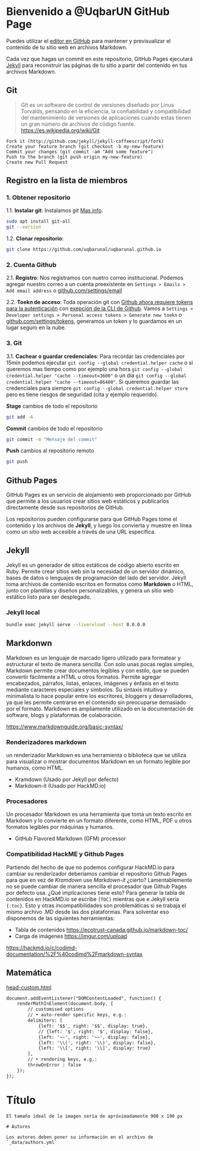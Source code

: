 # Bienvenido a @UqbarUN GitHub Page

Puedes utilizar el [editor en GitHub](https://github.com/uqbarunal/uqbarunal.github.io/edit/main/README.md) para mantener y previsualizar el contenido de tu sitio web en archivos Markdown.

Cada vez que hagas un commit en este repositorio, GitHub Pages ejecutará [Jekyll](https://jekyllrb.com/) para reconstruir las páginas de tu sitio a partir del contenido en tus archivos Markdown.

## Git
> Git es un software de control de versiones diseñado por Linus Torvalds, pensando en la eficiencia, la confiabilidad y compatibilidad del mantenimiento de versiones de aplicaciones cuando estas tienen un gran número de archivos de código fuente. 
https://es.wikipedia.org/wiki/Git


    Fork it (http://github.com/jekyll/jekyll-coffeescript/fork)
    Create your feature branch (git checkout -b my-new-feature)
    Commit your changes (git commit -am "Add some feature")
    Push to the branch (git push origin my-new-feature)
    Create new Pull Request


## Registro en la lista de miembros

### 1. Obtener repositorio
1.1. **Instalar git**: Instalamos *git*  [Mas info](https://git-scm.com/book/en/v2/Getting-Started-Installing-Git).
```bash
sudo apt install git-all
git --version
```
1.2. **Clonar repositorio**:
```bash
git clone https://github.com/uqbarunal/uqbarunal.github.io
```

### 2. Cuenta Github 

2.1. **Registro**: Nos registramos con nuetro correo institucional. Podemos agregar nuestro correo a un cuenta preexistente en `Settings > Emails > Add email address` o [github.com/settings/email](https://github.com/settings/emails)

2.2. **Toekn de acceso**: Toda operación git con [Github ahora requiere tokens para la autenticación](https://github.blog/2020-12-15-token-authentication-requirements-for-git-operations/) con [exepción de la CLI de Github](https://cli.github.com/manual/gh_auth_login). Vamos a `Settings > Developer settings > Personal access tokens > Generate new toekn` o [github.com/settings/tokens](https://github.com/settings/tokens), generamos un token y lo guardamos en un lugar seguro en la nube.


### 3. Git

3.1. **Cachear o guardar credenciales**: Para recordar las credenciales por 15min podemos ejecutar `git config --global credential.helper cache` o si queremos mas tiempo como por ejemplo una hora `git config --global credential.helper "cache --timeout=3600"` o un día `git config --global credential.helper "cache --timeout=86400"`. Si queremos guardar las credenciales para siempre `git config --global credential.helper store` pero es tiene riesgos de seguridad (cita y ejemplo requerido).


**Stage** cambios de todo el repositorio
```bash
git add -A
```

**Commit** cambios de todo el repositorio
```bash
git commit -m "Mensaje del commit"
```

**Push** cambios al repositorio remoto
```bash
git push
```

## Github Pages
GitHub Pages es un servicio de alojamiento web proporcionado por GitHub que permite a los usuarios crear sitios web estáticos y publicarlos directamente desde sus repositorios de GitHub. 

Los repositorios pueden configurarse para que GitHub Pages tome el contenido y los archivos de **Jekyll**, y luego los convierta y muestre en línea como un sitio web accesible a través de una URL específica.

## Jekyll
Jekyll es un generador de sitios estáticos de código abierto escrito en Ruby. Permite crear sitios web sin la necesidad de un servidor dinámico, bases de datos o lenguajes de programación del lado del servidor. Jekyll toma archivos de contenido escritos en formatos como **Markdown** o HTML, junto con plantillas y diseños personalizables, y genera un sitio web estático listo para ser desplegado. 

### Jekyll local
```bash
bundle exec jekyll serve --livereload --host 0.0.0.0
```

## Markdonwn
Markdown es un lenguaje de marcado ligero utilizado para formatear y estructurar el texto de manera sencilla. Con solo unas pocas reglas simples, Markdown permite crear documentos legibles y con estilo, que se pueden convertir fácilmente a HTML u otros formatos. Permite agregar encabezados, párrafos, listas, enlaces, imágenes y énfasis en el texto mediante caracteres especiales y símbolos. Su sintaxis intuitiva y minimalista lo hace popular entre los escritores, bloggers y desarrolladores, ya que les permite centrarse en el contenido sin preocuparse demasiado por el formato. Markdown es ampliamente utilizado en la documentación de software, blogs y plataformas de colaboración.

<https://www.markdownguide.org/basic-syntax/>

### Renderizadores markdown
un renderizador Markdown es una herramienta o biblioteca que se utiliza para visualizar o mostrar documentos Markdown en un formato legible por humanos, como HTML.

* Kramdown (Usado por Jekyll por defecto)
* Markdown-it (Usado por HackMD.io)

### Procesadores
Un procesador Markdown es una herramienta que toma un texto escrito en Markdown y lo convierte en un formato diferente, como HTML, PDF u otros formatos legibles por máquinas y humanos. 

* GitHub Flavored Markdown (GFM) processor 

### Compatibilidad HackME y Github Pages
Partiendo del hecho de que no podemos configurar HackMD.io para cambiar su renderizador deberíamos cambiar el repositorio Github Pages para que en vez de *Kramdown* use *Markdown-it* ¿cierto? Lamentablemente no se puede cambiar de manera sencilla el procesador que Github Pages por defecto usa. ¿Qué implicaciones tiene esto? Para generar la tabla de contenidos en HackMD.io se escribe `[TOC]` mientras que e Jekyll sería `{:toc}`. Esto y otras incompatibilidades son problemáticas si se trabaja el mismo archivo .MD desde las dos plataformas. Para solventar eso disponemos de las siguientes herramientas:

* Tabla de contenidos <https://ecotrust-canada.github.io/markdown-toc/>
* Carga de imágenes <https://imgur.com/upload>

https://hackmd.io/c/codimd-documentation/%2F%40codimd%2Fmarkdown-syntax

## Matemática
[head-custom.html](/_includes/head-custom.html)
```html
document.addEventListener("DOMContentLoaded", function() {
    renderMathInElement(document.body, {
        // customised options
        // • auto-render specific keys, e.g.:
        delimiters: [
            {left: '$$', right: '$$', display: true},
            // {left: '$', right: '$', display: false},
            {left: '~~', right: '~~', display: false},
            {left: '\\(', right: '\\)', display: false},
            {left: '\\[', right: '\\]', display: true}
        ],
        // • rendering keys, e.g.:
        throwOnError : false
    });
});
```

# Título
```
El tamaño ideal de la imagen sería de apróximadamente 900 x 190 px

# Autores

Los autores deben poner su información en el archivo de `_data/authors.yml`

